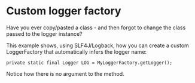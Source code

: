 # Custom logger factory

Have you ever copy/pasted a class - and then forgot to change the class passed to the logger instance? 

This example shows, using SLF4J/Logback, how you can create a custom LoggerFactory that automatically infers the logger name:

    private static final Logger LOG = MyLoggerFactory.getLogger();

Notice how there is no argument to the method.
